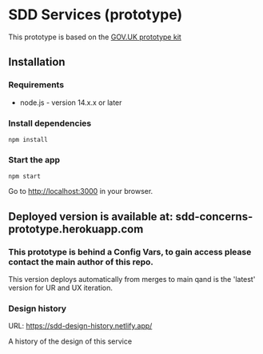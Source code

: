 # SDD Services (prototype)

This prototype is based on the [GOV.UK prototype kit](https://github.com/alphagov/govuk-prototype-kit)

## Installation

### Requirements

- node.js - version 14.x.x or later

### Install dependencies

`npm install`

### Start the app

`npm start`

Go to [http://localhost:3000]() in your browser.

## Deployed version is available at: sdd-concerns-prototype.herokuapp.com 

### This prototype is behind a Config Vars, to gain access please contact the main author of this repo.

This version deploys automatically from merges to main qand is the 'latest' version for UR and UX iteration.


### Design history

URL: https://sdd-design-history.netlify.app/

A history of the design of this service
